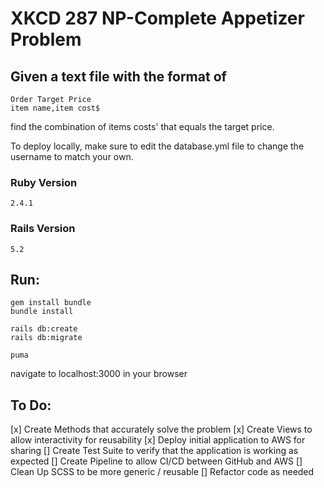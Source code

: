 # XKCD 287 NP-Complete Appetizer Problem

## Given a text file with the format of

```
Order Target Price
item name,item cost$
```

find the combination of items costs' that equals the target price.

To deploy locally, make sure to edit the database.yml file to change the username to match your own.  

### Ruby Version
`2.4.1`

### Rails Version
`5.2`

## Run: 

```
gem install bundle
bundle install

rails db:create
rails db:migrate

puma
```

navigate to localhost:3000 in your browser

## To Do:
[x] Create Methods that accurately solve the problem 
[x] Create Views to allow interactivity for reusability
[x] Deploy initial application to AWS for sharing
[] Create Test Suite to verify that the application is working as expected
[] Create Pipeline to allow CI/CD between GitHub and AWS
[] Clean Up SCSS to be more generic / reusable
[] Refactor code as needed
